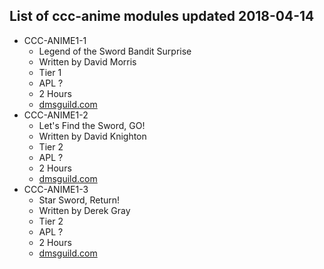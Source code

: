 ## List of ccc-anime modules updated 2018-04-14

* CCC-ANIME1-1
  * Legend of the Sword Bandit Surprise
  * Written by David Morris
  * Tier 1
  * APL ?
  * 2 Hours
  * [dmsguild.com](http://www.dmsguild.com/product/236786/CCC--Anime--11-Legend-of-the-Sword-Bandit-Surprise)
* CCC-ANIME1-2
  * Let's Find the Sword, GO!
  * Written by David Knighton
  * Tier 2
  * APL ?
  * 2 Hours
  * [dmsguild.com](http://www.dmsguild.com/product/236787/CCC--Anime--12-Lets-Find-the-Sword-GO)
* CCC-ANIME1-3
  * Star Sword, Return!
  * Written by Derek Gray
  * Tier 2
  * APL ?
  * 2 Hours
  * [dmsguild.com](http://www.dmsguild.com/product/236788/CCC--Anime--13-Star-Sword-Return)
